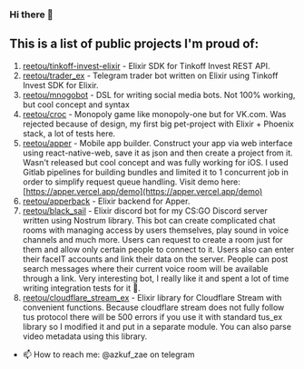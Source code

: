 ### Hi there 👋

## This is a list of public projects I'm proud of:

1. [reetou/tinkoff-invest-elixir](https://github.com/reetou/tinkoff-invest-elixir) - Elixir SDK for Tinkoff Invest REST API. 
2. [reetou/trader_ex](https://github.com/reetou/trader_ex) - Telegram trader bot written on Elixir using Tinkoff Invest SDK for Elixir. 
3. [reetou/mnogobot](https://github.com/reetou/mnogobot) - DSL for writing social media bots. Not 100% working, but cool concept and syntax
4. [reetou/croc](https://github.com/reetou/croc) - Monopoly game like monopoly-one but for VK.com. Was rejected because of design, my first big pet-project with Elixir + Phoenix stack, a lot of tests here.
5. [reetou/apper](https://github.com/reetou/apper) - Mobile app builder. Construct your app via web interface using react-native-web, save it as json and then create a project from it. Wasn't released but cool concept and was fully working for iOS. I used Gitlab pipelines for building bundles and limited it to 1 concurrent job in order to simplify request queue handling. Visit demo here: [https://apper.vercel.app/demo](https://apper.vercel.app/demo)
6. [reetou/apperback](https://github.com/reetou/apperback) - Elixir backend for Apper.
9. [reetou/black_sail](https://github.com/reetou/black_sail) - Elixir discord bot for my CS:GO Discord server written using Nostrum library. This bot can create complicated chat rooms with managing access by users themselves, play sound in voice channels and much more. Users can request to create a room just for them and allow only certain people to connect to it. Users also can enter their faceIT accounts and link their data on the server. People can post search messages where their current voice room will be available through a link. Very interesting bot, I really like it and spent a lot of time writing integration tests for it 🐝.
10. [reetou/cloudflare_stream_ex](https://github.com/reetou/cloudflare_stream_ex) - Elixir library for Cloudflare Stream with convenient functions. Because cloudflare stream does not fully follow tus protocol there will be 500 errors if you use it with standard tus_ex library so I modified it and put in a separate module. You can also parse video metadata using this library.

- 📫 How to reach me: @azkuf_zae on telegram

<!--
**reetou/reetou** is a ✨ _special_ ✨ repository because its `README.md` (this file) appears on your GitHub profile.

Here are some ideas to get you started:

- 🔭 I’m currently working on ...
- 🌱 I’m currently learning ...
- 👯 I’m looking to collaborate on ...
- 🤔 I’m looking for help with ...
- 💬 Ask me about ...
- 📫 How to reach me: ...
- 😄 Pronouns: ...
- ⚡ Fun fact: ...
-->
